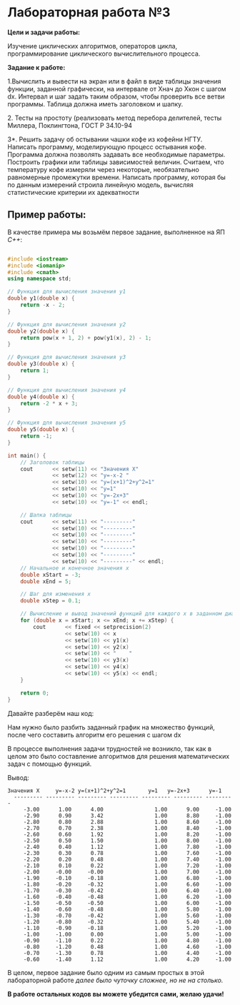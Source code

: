 # Лабораторная работа №3
<p><b>Цели и задачи работы:</b>
<p>Изучение циклических алгоритмов, операторов цикла, программирование циклического вычислительного процесса.</p>
<p></p><b>Задание к работе:</b></p>
<p></p>1.Вычислить и вывести на экран или в файл в виде таблицы значения функции, заданной графически, на интервале от Xнач до Xкон с шагом dx. Интервал и шаг задать таким образом, чтобы проверить все ветви программы. Таблица должна иметь заголовком и шапку.
<p>2. Тесты на простоту (реализовать метод перебора делителей, тесты Миллера, Поклингтона, ГОСТ Р 34.10-94</p>
<p>3*. Решить задачу об остывании чашки кофе из кофейни НГТУ. Написать программу, моделирующую процесс остывания кофе. Программа должна позволять задавать все необходимые параметры. Построить графики или таблицы зависимостей величин. Считаем, что температуру кофе измеряли через некоторые, необязательно равномерные промежутки времени. Написать программу, которая бы по данным измерений строила линейную модель, вычисляя статистические критерии их адекватности</p>
</p>

<h2>Пример работы:</h2>
<p>В качестве примера мы возьмём первое задание, выполненное на ЯП <em>C++</em>:</p>

```cpp

#include <iostream>
#include <iomanip>
#include <cmath>
using namespace std;

// Функция для вычисления значения y1
double y1(double x) {
    return -x - 2;
}

// Функция для вычисления значения y2
double y2(double x) {
    return pow(x + 1, 2) + pow(y1(x), 2) - 1;
}

// Функция для вычисления значения y3
double y3(double x) {
    return 1;
}

// Функция для вычисления значения y4
double y4(double x) {
    return -2 * x + 3;
}

// Функция для вычисления значения y5
double y5(double x) {
    return -1;
}

int main() {
    // Заголовок таблицы
    cout      << setw(11) << "Значения X"
              << setw(12) << "y=-x-2 "
              << setw(10) << "y=(x+1)^2+y^2=1"
              << setw(10) << "y=1"
              << setw(10) << "y=-2x+3"
              << setw(10) << "y=-1" << endl;

    // Шапка таблицы
    cout      << setw(11) << "---------"
              << setw(10) << "---------"
              << setw(10) << "---------"
              << setw(10) << "---------"
              << setw(10) << "---------"
              << setw(10) << "---------"
              << setw(10) << "---------" << endl;
    // Начальное и конечное значения x
    double xStart = -3;
    double xEnd = 5;

    // Шаг для изменения x
    double xStep = 0.1;

    // Вычисление и вывод значений функций для каждого x в заданном диапазоне
    for (double x = xStart; x <= xEnd; x += xStep) {
        cout      << fixed << setprecision(2)
                  << setw(10) << x
                  << setw(10) << y1(x)
                  << setw(10) << y2(x)
                  << setw(10) << "    "
                  << setw(10) << y3(x)
                  << setw(10) << y4(x)
                  << setw(10) << y5(x) << endl;
    }

    return 0;
}

```
<p>Давайте разберём наш код: </p>
<p>Нам нужно было разбить заданный график на множество функций, после чего составить алгоритм его решения с шагом dx</p>
<p>В процессе выполнения задачи трудностей не возникло, так как в целом это было составление алгоритмов для решения математических задач с помощью функций.</p>

<p>Вывод:</p>

```
Значения X     y=-x-2 y=(x+1)^2+y^2=1       y=1   y=-2x+3      y=-1
  --------- --------- --------- --------- --------- --------- ---------
     -3.00      1.00      4.00                1.00      9.00     -1.00
     -2.90      0.90      3.42                1.00      8.80     -1.00
     -2.80      0.80      2.88                1.00      8.60     -1.00
     -2.70      0.70      2.38                1.00      8.40     -1.00
     -2.60      0.60      1.92                1.00      8.20     -1.00
     -2.50      0.50      1.50                1.00      8.00     -1.00
     -2.40      0.40      1.12                1.00      7.80     -1.00
     -2.30      0.30      0.78                1.00      7.60     -1.00
     -2.20      0.20      0.48                1.00      7.40     -1.00
     -2.10      0.10      0.22                1.00      7.20     -1.00
     -2.00     -0.00     -0.00                1.00      7.00     -1.00
     -1.90     -0.10     -0.18                1.00      6.80     -1.00
     -1.80     -0.20     -0.32                1.00      6.60     -1.00
     -1.70     -0.30     -0.42                1.00      6.40     -1.00
     -1.60     -0.40     -0.48                1.00      6.20     -1.00
     -1.50     -0.50     -0.50                1.00      6.00     -1.00
     -1.40     -0.60     -0.48                1.00      5.80     -1.00
     -1.30     -0.70     -0.42                1.00      5.60     -1.00
     -1.20     -0.80     -0.32                1.00      5.40     -1.00
     -1.10     -0.90     -0.18                1.00      5.20     -1.00
     -1.00     -1.00      0.00                1.00      5.00     -1.00
     -0.90     -1.10      0.22                1.00      4.80     -1.00
     -0.80     -1.20      0.48                1.00      4.60     -1.00
     -0.70     -1.30      0.78                1.00      4.40     -1.00
     -0.60     -1.40      1.12                1.00      4.20     -1.00
```
<p>В целом, первое задание было одним из самым простых в этой лабораторной работе <em>далее было чуточку сложнее, но не на столько.</em></p>
<b>В работе остальных кодов вы можете убедится сами, желаю удачи!</b>
